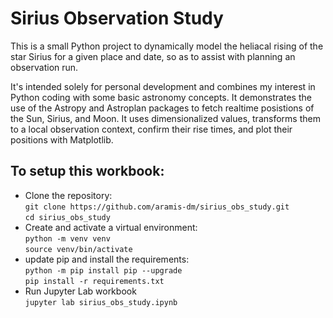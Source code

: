 
# Sirius Observation Study

This is a small Python project to dynamically model the heliacal rising of the star Sirius for a given place and date, so as to assist with planning an observation run.

It's intended solely for personal development and combines my interest in Python coding with some basic astronomy concepts. It demonstrates the use of the Astropy and Astroplan packages to fetch realtime posistions of the Sun, Sirius, and Moon. It uses dimensionalized values, transforms them to a local observation context, confirm their rise times, and plot their positions with Matplotlib.

## To setup this workbook:

- Clone the repository:  
  ```git clone https://github.com/aramis-dm/sirius_obs_study.git```  
  ```cd sirius_obs_study```  
- Create and activate a virtual environment:  
  ```python -m venv venv```  
  ```source venv/bin/activate```  
- update pip and install the requirements:  
  ```python -m pip install pip --upgrade```  
  ```pip install -r requirements.txt```  
- Run Jupyter Lab workbook  
  ```jupyter lab sirius_obs_study.ipynb```  

